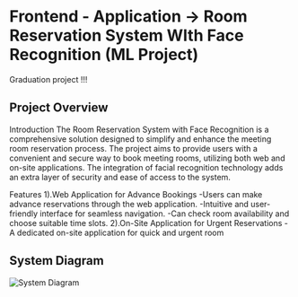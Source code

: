 # Frontend - Application -> Room Reservation System WIth Face Recognition (ML Project)      
Graduation project !!!
## Project Overview
Introduction
The Room Reservation System with Face Recognition is a comprehensive solution designed to simplify and enhance the meeting room reservation process. The project aims to provide users with a convenient and secure way to book meeting rooms, utilizing both web and on-site applications. The integration of facial recognition technology adds an extra layer of security and ease of access to the system.

Features
1).Web Application for Advance Bookings
    -Users can make advance reservations through the web application.
    -Intuitive and user-friendly interface for seamless navigation.
    -Can check room availability and choose suitable time slots.
2).On-Site Application for Urgent Reservations
    -A dedicated on-site application for quick and urgent room

## System Diagram
<img src="https://scontent.fkkc3-1.fna.fbcdn.net/v/t1.15752-9/405139945_188931787548451_9114017480055219025_n.jpg?_nc_cat=110&ccb=1-7&_nc_sid=8cd0a2&_nc_ohc=tVzzDeEw4rsAX9V2mkx&_nc_ht=scontent.fkkc3-1.fna&cb_e2o_trans=q&oh=03_AdTLL449xs8sf-62PWc3jX-wZS0gYSYjLpgjt_C5FV7igg&oe=658AB6A4" alt="System Diagram">

